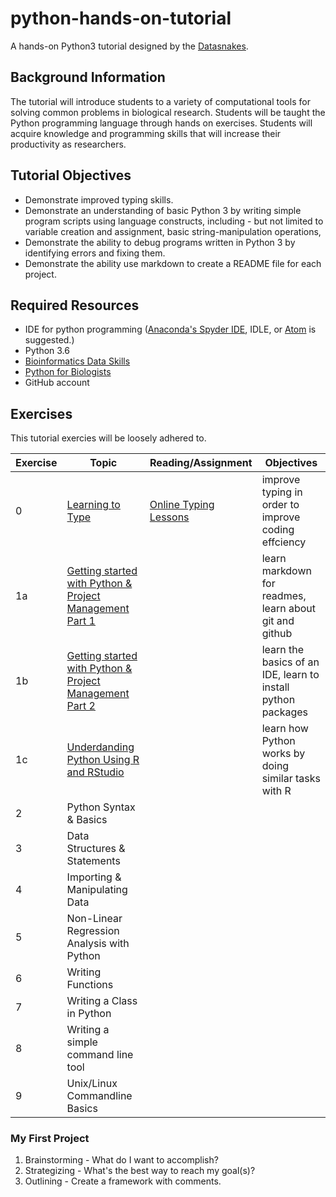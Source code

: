 # python-hands-on-tutorial

A hands-on Python3 tutorial designed by the [Datasnakes](https://github.com/datasnakes).

## Background Information

The tutorial will introduce students to a variety of computational tools for solving common problems in biological research. Students will be taught the Python programming language through hands on exercises. Students will acquire knowledge and programming skills that will increase their productivity as researchers.

## Tutorial Objectives

 - Demonstrate improved typing skills.
 - Demonstrate an understanding of basic Python 3 by writing simple program scripts using language constructs, including - but not limited to variable creation and assignment, basic string-manipulation operations, 
 - Demonstrate the ability to debug programs written in Python 3 by identifying errors and fixing them.
 - Demonstrate the ability use markdown to create a README file for each project.

## Required Resources

 - IDE for python programming ([Anaconda's Spyder IDE](https://anaconda.org/anaconda/spyder), IDLE, or [Atom](https://atom.io/) is suggested.)
 - Python 3.6
 - [Bioinformatics Data Skills](https://github.com/datasnakes/python-hands-on-tutorial/blob/master/resources/bioinformatics_data_skills.pdf)
 - [Python for Biologists](https://github.com/datasnakes/python-hands-on-tutorial/blob/master/resources/python_for_biologists.pdf)
 - GitHub account

## Exercises

This tutorial exercies will be loosely adhered to.

| Exercise  |   Topic                                         | Reading/Assignment    | Objectives                                                                               |
|-----------|-------------------------------------------------|-----------------------|------------------------------------------------------------------------------------------|
| 0         |[Learning to Type](https://github.com/datasnakes/python-hands-on-tutorial/tree/master/exercise_0)         |[Online Typing Lessons](http://www.typing.com/student/join#5ABEBE34EBE0B)| improve typing in order to improve coding effciency |
| 1a         |[Getting started with Python & Project Management Part 1](https://github.com/datasnakes/python-hands-on-tutorial/tree/master/exercise_1a) |                       | learn markdown for readmes, learn about git and github|
| 1b         |[Getting started with Python & Project Management Part 2](https://github.com/datasnakes/python-hands-on-tutorial/tree/master/exercise_1b) |                       | learn the basics of an IDE, learn to install python packages |
| 1c        |[Underdanding Python Using R and RStudio](https://github.com/datasnakes/python-hands-on-tutorial/tree/master/exercise_1c)          |                       | learn how Python works by doing similar tasks with R |
| 2         |Python Syntax & Basics                           |                       |
| 3         |Data Structures & Statements                     |                       |
| 4         |Importing & Manipulating Data                    |                       |
| 5         |Non-Linear Regression Analysis with Python       |                       |
| 6         |Writing Functions                                |                       |
| 7         |Writing a Class in Python                        |                       |
| 8         |Writing a simple command line tool               |                       |
| 9         |Unix/Linux Commandline Basics                    |                       |


### My First Project

1. Brainstorming - What do I want to accomplish?
2. Strategizing - What's the best way to reach my goal(s)?
3. Outlining - Create a framework with comments.
